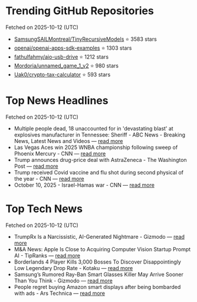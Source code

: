 # Trending GitHub Repositories
Fetched on 2025-10-12 (UTC)

- [SamsungSAILMontreal/TinyRecursiveModels](https://github.com/SamsungSAILMontreal/TinyRecursiveModels) ⭐ 3583 stars
- [openai/openai-apps-sdk-examples](https://github.com/openai/openai-apps-sdk-examples) ⭐ 1303 stars
- [fathulfahmy/aio-usb-drive](https://github.com/fathulfahmy/aio-usb-drive) ⭐ 1212 stars
- [Mordoria/unnamed_game_1_v2](https://github.com/Mordoria/unnamed_game_1_v2) ⭐ 980 stars
- [Uak0/crypto-tax-calculator](https://github.com/Uak0/crypto-tax-calculator) ⭐ 593 stars

# Top News Headlines
Fetched on 2025-10-12 (UTC)
- Multiple people dead, 18 unaccounted for in 'devastating blast' at explosives manufacturer in Tennessee: Sheriff - ABC News - Breaking News, Latest News and Videos — [read more](https://abcnews.go.com/US/tennessee-explosives-plant-manufacturer-explosion/story?id\\u003d126405185)
- Las Vegas Aces win 2025 WNBA championship following sweep of Phoenix Mercury - CNN — [read more](https://www.cnn.com/2025/10/10/sport/wnba-finals-aces-championship)
- Trump announces drug-price deal with AstraZeneca - The Washington Post — [read more](https://www.washingtonpost.com/politics/2025/10/10/trump-drug-prices-astrazeneca/)
- Trump received Covid vaccine and flu shot during second physical of the year - CNN — [read more](https://www.cnn.com/2025/10/10/politics/health-trump-covid-vaccine-flu-shot-physical)
- October 10, 2025 - Israel-Hamas war - CNN — [read more](https://www.cnn.com/world/live-news/israel-hamas-gaza-ceasefire-agreement-10-10-25)

# Top Tech News
Fetched on 2025-10-12 (UTC)
- TrumpRx Is a Narcissistic, AI-Generated Nightmare - Gizmodo — [read more](https://gizmodo.com/trumprx-is-a-narcissistic-ai-generated-nightmare-2000671309)
- M&A News: Apple Is Close to Acquiring Computer Vision Startup Prompt AI - TipRanks — [read more](https://www.tipranks.com/news/ma-news-apple-is-close-to-acquiring-computer-vision-startup-prompt-ai)
- Borderlands 4 Player Kills 3,000 Bosses To Discover Disappointingly Low Legendary Drop Rate - Kotaku — [read more](https://kotaku.com/borderlands-4-legendary-drop-rate-bosses-patch-notes-nerf-2000634114)
- Samsung’s Rumored Ray-Ban Smart Glasses Killer May Arrive Sooner Than You Think - Gizmodo — [read more](https://gizmodo.com/samsungs-rumored-ray-ban-smart-glasses-killer-may-arrive-sooner-than-you-think-2000671078)
- People regret buying Amazon smart displays after being bombarded with ads - Ars Technica — [read more](https://arstechnica.com/gadgets/2025/10/people-regret-buying-amazon-smart-displays-after-being-bombarded-with-ads/)
